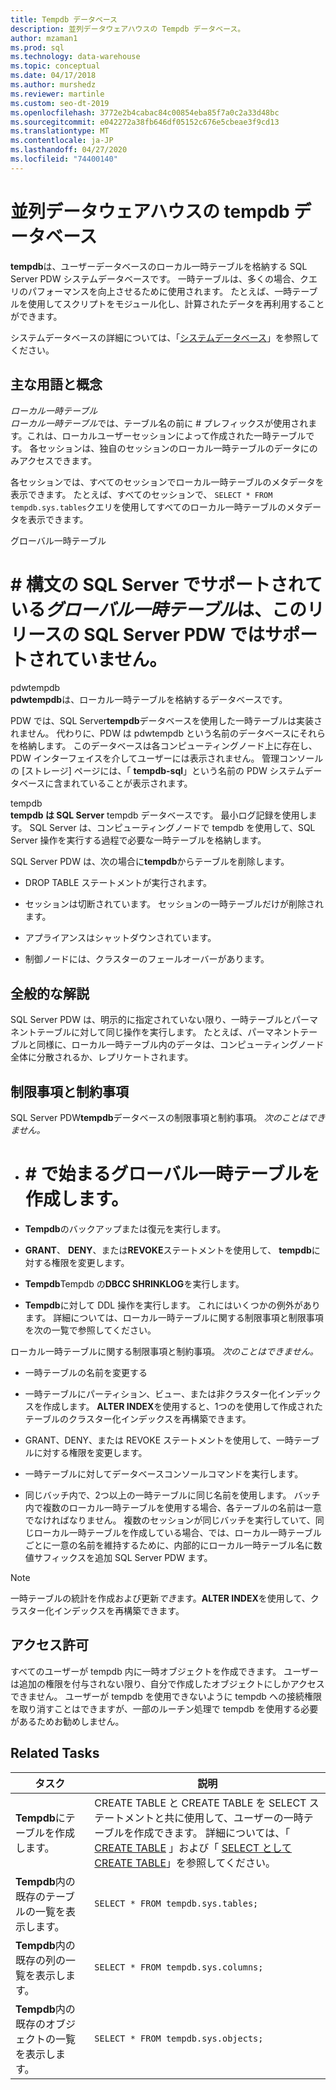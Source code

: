 ```yaml
---
title: Tempdb データベース
description: 並列データウェアハウスの Tempdb データベース。
author: mzaman1
ms.prod: sql
ms.technology: data-warehouse
ms.topic: conceptual
ms.date: 04/17/2018
ms.author: murshedz
ms.reviewer: martinle
ms.custom: seo-dt-2019
ms.openlocfilehash: 3772e2b4cabac84c00854eba85f7a0c2a33d48bc
ms.sourcegitcommit: e042272a38fb646df05152c676e5cbeae3f9cd13
ms.translationtype: MT
ms.contentlocale: ja-JP
ms.lasthandoff: 04/27/2020
ms.locfileid: "74400140"
---
```

# <a name="tempdb-database-in-parallel-data-warehouse"></a>並列データウェアハウスの tempdb データベース
**tempdb**は、ユーザーデータベースのローカル一時テーブルを格納する SQL Server PDW システムデータベースです。 一時テーブルは、多くの場合、クエリのパフォーマンスを向上させるために使用されます。 たとえば、一時テーブルを使用してスクリプトをモジュール化し、計算されたデータを再利用することができます。  
  
システムデータベースの詳細については、「[システムデータベース](system-databases.md)」を参照してください。  
  
## <a name="key-terms-and-concepts"></a><a name="Basics"></a>主な用語と概念  
*ローカル一時テーブル*  
*ローカル一時テーブル*では、テーブル名の前に # プレフィックスが使用されます。これは、ローカルユーザーセッションによって作成された一時テーブルです。 各セッションは、独自のセッションのローカル一時テーブルのデータにのみアクセスできます。  
  
各セッションでは、すべてのセッションでローカル一時テーブルのメタデータを表示できます。 たとえば、すべてのセッションで、 `SELECT * FROM tempdb.sys.tables`クエリを使用してすべてのローカル一時テーブルのメタデータを表示できます。  
  
グローバル一時テーブル  
# # 構文の SQL Server でサポートされている*グローバル一時テーブル*は、このリリースの SQL Server PDW ではサポートされていません。  
  
pdwtempdb  
**pdwtempdb**は、ローカル一時テーブルを格納するデータベースです。  
  
PDW では、SQL Server**tempdb**データベースを使用した一時テーブルは実装されません。 代わりに、PDW は pdwtempdb という名前のデータベースにそれらを格納します。 このデータベースは各コンピューティングノード上に存在し、PDW インターフェイスを介してユーザーには表示されません。 管理コンソールの [ストレージ] ページには、「 **tempdb-sql**」という名前の PDW システムデータベースに含まれていることが表示されます。  
  
tempdb  
**tempdb は SQL Server** tempdb データベースです。 最小ログ記録を使用します。 SQL Server は、コンピューティングノードで tempdb を使用して、SQL Server 操作を実行する過程で必要な一時テーブルを格納します。  
  
SQL Server PDW は、次の場合に**tempdb**からテーブルを削除します。  
  
-   DROP TABLE ステートメントが実行されます。  
  
-   セッションは切断されています。 セッションの一時テーブルだけが削除されます。  
  
-   アプライアンスはシャットダウンされています。  
  
-   制御ノードには、クラスターのフェールオーバーがあります。  
  
## <a name="general-remarks"></a>全般的な解説  
SQL Server PDW は、明示的に指定されていない限り、一時テーブルとパーマネントテーブルに対して同じ操作を実行します。 たとえば、パーマネントテーブルと同様に、ローカル一時テーブル内のデータは、コンピューティングノード全体に分散されるか、レプリケートされます。  
  
## <a name="limitations-and-restrictions"></a><a name="LimitationsRestrictions"></a>制限事項と制約事項  
SQL Server PDW**tempdb**データベースの制限事項と制約事項。 *次のことはできません。*  
  
-   # # で始まるグローバル一時テーブルを作成します。  
  
-   **Tempdb**のバックアップまたは復元を実行します。  
  
-   **GRANT**、 **DENY**、または**REVOKE**ステートメントを使用して、 **tempdb**に対する権限を変更します。  
  
-   **Tempdb**Tempdb の**DBCC SHRINKLOG**を実行します。  
  
-   **Tempdb**に対して DDL 操作を実行します。 これにはいくつかの例外があります。 詳細については、ローカル一時テーブルに関する制限事項と制限事項を次の一覧で参照してください。  
  
ローカル一時テーブルに関する制限事項と制約事項。 *次のことはできません。*  
  
-   一時テーブルの名前を変更する  
  
-   一時テーブルにパーティション、ビュー、または非クラスター化インデックスを作成します。 **ALTER INDEX**を使用すると、1つのを使用して作成されたテーブルのクラスター化インデックスを再構築できます。  
  
-   GRANT、DENY、または REVOKE ステートメントを使用して、一時テーブルに対する権限を変更します。  
  
-   一時テーブルに対してデータベースコンソールコマンドを実行します。  
  
-   同じバッチ内で、2つ以上の一時テーブルに同じ名前を使用します。 バッチ内で複数のローカル一時テーブルを使用する場合、各テーブルの名前は一意でなければなりません。 複数のセッションが同じバッチを実行していて、同じローカル一時テーブルを作成している場合、では、ローカル一時テーブルごとに一意の名前を維持するために、内部的にローカル一時テーブル名に数値サフィックスを追加 SQL Server PDW ます。  
  
> [!NOTE]  
> 一時テーブルの統計を作成および更新*でき*ます。**ALTER INDEX**を使用して、クラスター化インデックスを再構築できます。  
  
## <a name="permissions"></a>アクセス許可  
すべてのユーザーが tempdb 内に一時オブジェクトを作成できます。 ユーザーは追加の権限を付与されない限り、自分で作成したオブジェクトにしかアクセスできません。 ユーザーが tempdb を使用できないように tempdb への接続権限を取り消すことはできますが、一部のルーチン処理で tempdb を使用する必要があるためお勧めしません。  
  
## <a name="related-tasks"></a><a name="RelatedTasks"></a>Related Tasks  
  
|タスク|説明|  
|---------|---------------|  
|**Tempdb**にテーブルを作成します。|CREATE TABLE と CREATE TABLE を SELECT ステートメントと共に使用して、ユーザーの一時テーブルを作成できます。 詳細については、「 [CREATE TABLE](../t-sql/statements/create-table-azure-sql-data-warehouse.md) 」および「 [SELECT として CREATE TABLE](../t-sql/statements/create-table-as-select-azure-sql-data-warehouse.md)」を参照してください。|  
|**Tempdb**内の既存のテーブルの一覧を表示します。|`SELECT * FROM tempdb.sys.tables;`|  
|**Tempdb**内の既存の列の一覧を表示します。|`SELECT * FROM tempdb.sys.columns;`|  
|**Tempdb**内の既存のオブジェクトの一覧を表示します。|`SELECT * FROM tempdb.sys.objects;`|  
  
<!-- MISSING LINKS 
## See Also  
[Common Metadata Query Examples &#40;SQL Server PDW&#41;](../sqlpdw/common-metadata-query-examples-sql-server-pdw.md)  
-->
  

